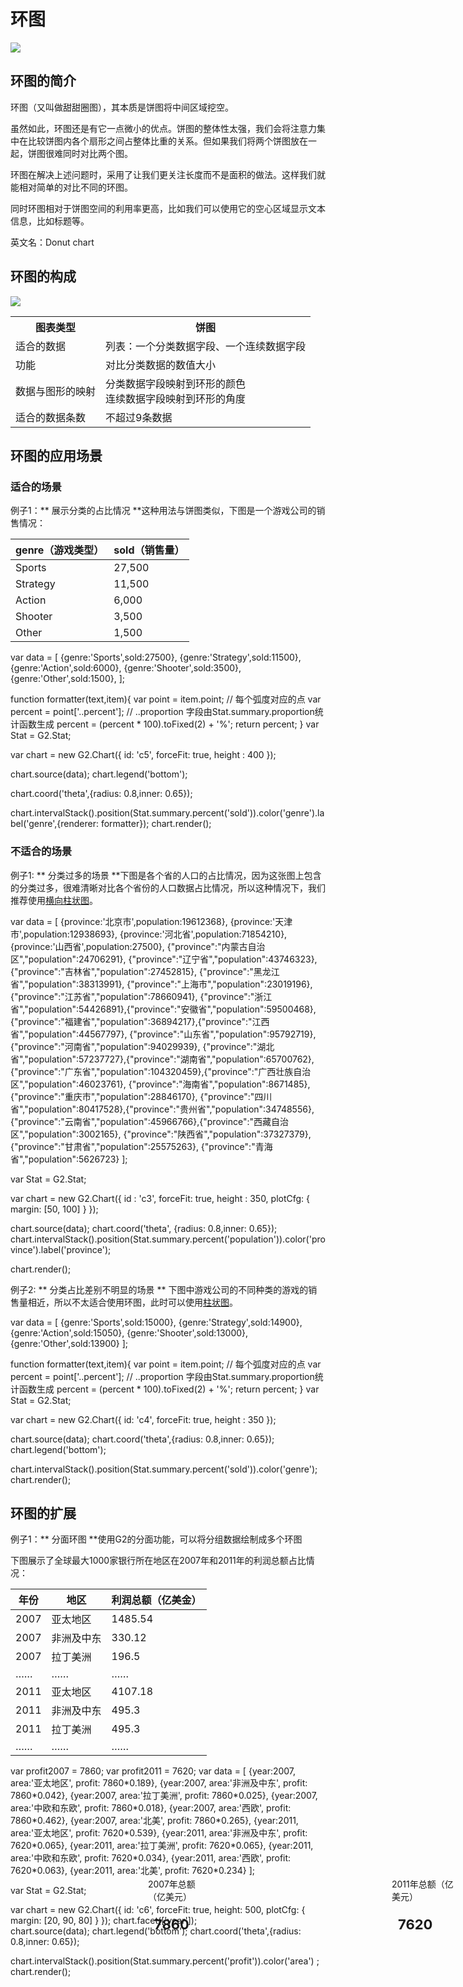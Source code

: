 <!--
title: 环图
tags:
  - proportion
variations:
  - pie
  - rose
  - sunburst
-->

# 环图

<img src="https://os.alipayobjects.com/rmsportal/LviFnOknmSGUCHZ.png" />

## 环图的简介

环图（又叫做甜甜圈图），其本质是饼图将中间区域挖空。

虽然如此，环图还是有它一点微小的优点。饼图的整体性太强，我们会将注意力集中在比较饼图内各个扇形之间占整体比重的关系。但如果我们将两个饼图放在一起，饼图很难同时对比两个图。

环图在解决上述问题时，采用了让我们更关注长度而不是面积的做法。这样我们就能相对简单的对比不同的环图。

同时环图相对于饼图空间的利用率更高，比如我们可以使用它的空心区域显示文本信息，比如标题等。

英文名：Donut chart

## 环图的构成

<img src="https://os.alipayobjects.com/rmsportal/mlFSJKDawodypht.png" class="constitute-img">

<table class="struct-table">
  <tr>
    <th>图表类型</th>
    <th>饼图</th>
  </tr>
  <tr>
    <td>适合的数据</td>
    <td>列表：一个分类数据字段、一个连续数据字段</td>
  </tr>
  <tr>
    <td>功能</td>
    <td>对比分类数据的数值大小</td>
  </tr>
  <tr>
    <td>数据与图形的映射</td>
    <td>分类数据字段映射到环形的颜色<br>连续数据字段映射到环形的角度
  </tr>
  <tr>
    <td>适合的数据条数</td>
    <td>不超过9条数据</td>
  </tr>
</table>

<div style="clear:both;"></div>

## 环图的应用场景

### 适合的场景

例子1：** 展示分类的占比情况 **这种用法与饼图类似，下图是一个游戏公司的销售情况：

|genre（游戏类型） |sold（销售量）|
|------|----|
|Sports|27,500|
|Strategy|11,500|
|Action|6,000|
|Shooter|3,500|
|Other|1,500|

<div id="c5"></div>

<div class="code hide">

  var data = [
    {genre:'Sports',sold:27500},
    {genre:'Strategy',sold:11500},
    {genre:'Action',sold:6000},
    {genre:'Shooter',sold:3500},
    {genre:'Other',sold:1500},
  ];

  function formatter(text,item){
      var point = item.point; // 每个弧度对应的点
      var percent = point['..percent']; // ..proportion 字段由Stat.summary.proportion统计函数生成
      percent = (percent * 100).toFixed(2) + '%';
      return percent;
  }
  var Stat = G2.Stat;

  var chart = new G2.Chart({
    id: 'c5',
    forceFit: true,
    height : 400
  });

  chart.source(data);
  chart.legend('bottom');

  chart.coord('theta',{radius: 0.8,inner: 0.65});

  chart.intervalStack().position(Stat.summary.percent('sold')).color('genre').label('genre',{renderer: formatter});
  chart.render();
</div>

### 不适合的场景

例子1: ** 分类过多的场景 **下图是各个省的人口的占比情况，因为这张图上包含的分类过多，很难清晰对比各个省份的人口数据占比情况，所以这种情况下，我们推荐使用[横向柱状图](bar.html)。

<div id="c3"></div>

<div class="code hide">

  var data = [
    {province:'北京市',population:19612368},
    {province:'天津市',population:12938693},
    {province:'河北省',population:71854210},
    {province:'山西省',population:27500},
    {"province":"内蒙古自治区","population":24706291},
    {"province":"辽宁省","population":43746323},
    {"province":"吉林省","population":27452815},
    {"province":"黑龙江省","population":38313991},
    {"province":"上海市","population":23019196},{"province":"江苏省","population":78660941},
    {"province":"浙江省","population":54426891},{"province":"安徽省","population":59500468},
    {"province":"福建省","population":36894217},{"province":"江西省","population":44567797},
    {"province":"山东省","population":95792719},{"province":"河南省","population":94029939},
    {"province":"湖北省","population":57237727},{"province":"湖南省","population":65700762},
    {"province":"广东省","population":104320459},{"province":"广西壮族自治区","population":46023761},
    {"province":"海南省","population":8671485},{"province":"重庆市","population":28846170},
    {"province":"四川省","population":80417528},{"province":"贵州省","population":34748556},
    {"province":"云南省","population":45966766},{"province":"西藏自治区","population":3002165},
    {"province":"陕西省","population":37327379},{"province":"甘肃省","population":25575263},
    {"province":"青海省","population":5626723}
  ];

  var Stat = G2.Stat;

  var chart = new G2.Chart({
    id : 'c3',
    forceFit: true,
    height : 350,
    plotCfg: {
      margin: [50, 100]
    }
  });

  chart.source(data);
  chart.coord('theta', {radius: 0.8,inner: 0.65});
  chart.intervalStack().position(Stat.summary.percent('population')).color('province').label('province');

  chart.render();
</div>

例子2: ** 分类占比差别不明显的场景  **
下图中游戏公司的不同种类的游戏的销售量相近，所以不太适合使用环图，此时可以使用[柱状图](bar.html)。

<div id="c4"></div>

<div class="code hide">
  var data = [
    {genre:'Sports',sold:15000},
    {genre:'Strategy',sold:14900},
    {genre:'Action',sold:15050},
    {genre:'Shooter',sold:13000},
    {genre:'Other',sold:13900}
  ];

  function formatter(text,item){
      var point = item.point; // 每个弧度对应的点
      var percent = point['..percent']; // ..proportion 字段由Stat.summary.proportion统计函数生成
      percent = (percent * 100).toFixed(2) + '%';
      return percent;
  }
  var Stat = G2.Stat;

  var chart = new G2.Chart({
    id: 'c4',
    forceFit: true,
    height : 350
  });

  chart.source(data);
  chart.coord('theta',{radius: 0.8,inner: 0.65});
  chart.legend('bottom');

  chart.intervalStack().position(Stat.summary.percent('sold')).color('genre');
  chart.render();
</div>

## 环图的扩展

例子1：** 分面环图 **使用G2的分面功能，可以将分组数据绘制成多个环图

下图展示了全球最大1000家银行所在地区在2007年和2011年的利润总额占比情况：

|年份 |地区|利润总额（亿美金）
|------|----|----|
|2007|亚太地区|1485.54
|2007|非洲及中东|330.12
|2007|拉丁美洲|196.5
|……|……|……
|2011|亚太地区|4107.18
|2011|非洲及中东|495.3
|2011|拉丁美洲|495.3
|……|……|……

<div id="c6" style="position:relative">
  <div style="
    width: 100px;
    position: absolute;
    top: 165px;
    left: 220px;">
    <p>2007年总额（亿美元）</p>
    <p style="font-size:22px;font-weight:bold;text-indent:10px;">7860</p>
  </div>
  <div style="
    width: 100px;
    position: absolute;
    top: 165px;
    left: 610px;">
    <p>2011年总额（亿美元）</p>
    <p style="font-size:22px;font-weight:bold;text-indent:10px;">7620</p>
  </div>
</div>

<div class="code hide">
  var profit2007 = 7860;
  var profit2011 = 7620;
  var data = [
    {year:2007, area:'亚太地区', profit: 7860*0.189},
    {year:2007, area:'非洲及中东', profit: 7860*0.042},
    {year:2007, area:'拉丁美洲', profit: 7860*0.025},
    {year:2007, area:'中欧和东欧', profit: 7860*0.018},
    {year:2007, area:'西欧', profit: 7860*0.462},
    {year:2007, area:'北美', profit: 7860*0.265},
    {year:2011, area:'亚太地区', profit: 7620*0.539},
    {year:2011, area:'非洲及中东', profit: 7620*0.065},
    {year:2011, area:'拉丁美洲', profit: 7620*0.065},
    {year:2011, area:'中欧和东欧', profit: 7620*0.034},
    {year:2011, area:'西欧', profit: 7620*0.063},
    {year:2011, area:'北美', profit: 7620*0.234}
  ];

  var Stat = G2.Stat;

  var chart = new G2.Chart({
    id: 'c6',
    forceFit: true,
    height: 500,
    plotCfg: {
      margin: [20, 90, 80]
    }
  });
  chart.facet(['year']);  
  chart.source(data);
  chart.legend('bottom');
  chart.coord('theta',{radius: 0.8,inner: 0.65});

  chart.intervalStack().position(Stat.summary.percent('profit')).color('area')
  ;
  chart.render();
</div>
